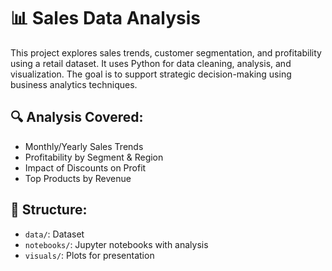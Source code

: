 # 📊 Sales Data Analysis

This project explores sales trends, customer segmentation, and profitability using a retail dataset. It uses Python for data cleaning, analysis, and visualization. The goal is to support strategic decision-making using business analytics techniques.

## 🔍 Analysis Covered:
- Monthly/Yearly Sales Trends
- Profitability by Segment & Region
- Impact of Discounts on Profit
- Top Products by Revenue

## 📁 Structure:
- `data/`: Dataset
- `notebooks/`: Jupyter notebooks with analysis
- `visuals/`: Plots for presentation
